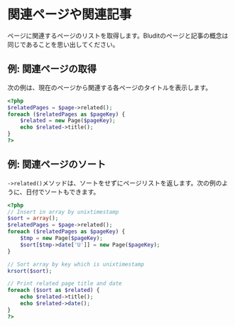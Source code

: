 # 関連ページや関連記事
<!-- position: 10 -->

ページに関連するページのリストを取得します。Bluditのページと記事の概念は同じであることを思い出してください。

## 例: 関連ページの取得
次の例は、現在のページから関連する各ページのタイトルを表示します。

```php
<?php
$relatedPages = $page->related();
foreach ($relatedPages as $pageKey) {
	$related = new Page($pageKey);
	echo $related->title();
}
?>
```

## 例: 関連ページのソート
`->related()`メソッドは、ソートをせずにページリストを返します。次の例のように、日付でソートもできます。

```php
<?php
// Insert in array by unixtimestamp
$sort = array();
$relatedPages = $page->related();
foreach ($relatedPages as $pageKey) {
	$tmp = new Page($pageKey);
	$sort[$tmp->date['U']] = new Page($pageKey);
}

// Sort array by key which is unixtimestamp
krsort($sort);

// Print related page title and date
foreach ($sort as $related) {
	echo $related->title();
	echo $related->date();
}
?>
```
